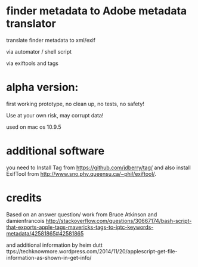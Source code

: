 # finder metadata to Adobe metadata translator 

translate finder metadata to xml/exif 

via automator / shell script 

via exiftools and tags



# alpha version:

first working prototype, no clean up, no tests, no safety!

Use at your own risk, may corrupt data!

used on mac os 10.9.5


# additional software
you need to Install Tag from https://github.com/jdberry/tag/ 
and also install ExifTool from http://www.sno.phy.queensu.ca/~phil/exiftool/. 



# credits

Based on an answer question/ work from Bruce Atkinson and damienfrancois http://stackoverflow.com/questions/30667174/bash-script-that-exports-apple-tags-mavericks-tags-to-iptc-keywords-metadata/42581865#42581865

and additional information by heim dutt
ttps://techknowmore.wordpress.com/2014/11/20/applescript-get-file-information-as-shown-in-get-info/
